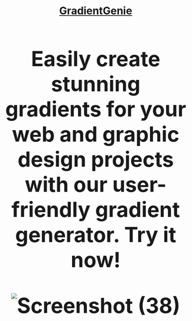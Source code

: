 <h1 align='center'><a href="https://gradient-genie.vercel.app/" target="blank">GradientGenie<a/><h1/>
<p>Easily create stunning gradients for your web and graphic design projects with our user-friendly gradient generator. Try it now!<p/>


![Screenshot (38)](https://user-images.githubusercontent.com/104786100/213995489-e2c9178b-f133-4126-befe-e3a64c390163.png)
